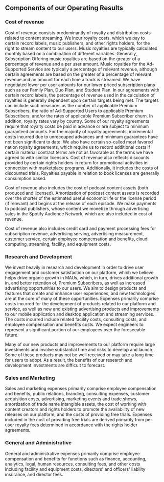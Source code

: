 ## Components of our Operating Results

### Cost of revenue
Cost of revenue consists predominantly of royalty and distribution costs related to content streaming. We incur royalty costs, which we pay to certain record labels, music publishers, and other rights holders, for the right to stream content to our users. Music royalties are typically calculated monthly based on a combination of different variables. Generally, Subscription Offering music royalties are based on the greater of a percentage of revenue and a per user amount. Music royalties for the Ad-Supported Service are typically a percentage of relevant revenue, although certain agreements are based on the greater of a percentage of relevant revenue and an amount for each time a track is streamed. We have negotiated lower per user amounts for our lower priced subscription plans such as our Family Plan, Duo Plan, and Student Plan. In our agreements with certain record labels, the percentage of revenue used in the calculation of royalties is generally dependent upon certain targets being met. The targets can include such measures as the number of applicable Premium Subscribers, the ratio of Ad-Supported Users to applicable Premium Subscribers, and/or the rates of applicable Premium Subscriber churn. In addition, royalty rates vary by country. Some of our royalty agreements require that royalty costs be paid in advance or are subject to minimum guaranteed amounts. For the majority of royalty agreements, incremental costs incurred due to unrecouped advances and minimum guarantees have not been significant to date. We also have certain so-called most favored nation royalty agreements, which require us to record additional costs if certain material contract terms are not as favorable as the terms we have agreed to with similar licensors. Cost of revenue also reflects discounts provided by certain rights holders in return for promotional activities in connection with marketplace programs. Additionally, it includes the costs of discounted trials. Royalties payable in relation to book licenses are generally consumption based.

Cost of revenue also includes the cost of podcast content assets (both produced and licensed). Amortization of podcast content assets is recorded over the shorter of the estimated useful economic life or the license period (if relevant) and begins at the release of each episode. We make payments to podcast publishers, whose content we monetize through advertising sales in the Spotify Audience Network, which are also included in cost of revenue.

Cost of revenue also includes credit card and payment processing fees for subscription revenue, advertising serving, advertising measurement, customer service, certain employee compensation and benefits, cloud computing, streaming, facility, and equipment costs.

### Research and Development
We invest heavily in research and development in order to drive user engagement and customer satisfaction on our platform, which we believe helps drive organic growth in MAUs, which, in turn, drives additional growth in, and better retention of, Premium Subscribers, as well as increased advertising opportunities to our users. We aim to design products and features that create and enhance user experiences, and new technologies are at the core of many of these opportunities. Expenses primarily comprise costs incurred for the development of products related to our platform and service, as well as new and existing advertising products and improvements to our mobile application and desktop application and streaming services. The costs incurred include related facility costs, consulting costs, and employee compensation and benefits costs. We expect engineers to represent a significant portion of our employees over the foreseeable future.

Many of our new products and improvements to our platform require large investments and involve substantial time and risks to develop and launch. Some of these products may not be well received or may take a long time for users to adopt. As a result, the benefits of our research and development investments are difficult to forecast.

### Sales and Marketing
Sales and marketing expenses primarily comprise employee compensation and benefits, public relations, branding, consulting expenses, customer acquisition costs, advertising, marketing events and trade shows, amortization of trade name intangible assets, the cost of working with content creators and rights holders to promote the availability of new releases on our platform, and the costs of providing free trials. Expenses included in the cost of providing free trials are derived primarily from per user royalty fees determined in accordance with the rights holder agreements.

### General and Administrative
General and administrative expenses primarily comprise employee compensation and benefits for functions such as finance, accounting, analytics, legal, human resources, consulting fees, and other costs including facility and equipment costs, directors' and officers' liability insurance, and director fees.